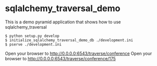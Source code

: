 sqlalchemy_traversal_demo
=========================

This is a demo pyramid application that shows how to use sqlalchemy_traversal


    $ python setup.py develop
    $ initialize_sqlalchemy_traversal_demo_db ./development.ini
    $ pserve ./development.ini

Open your browser to http://0.0.0.0:6543/traverse/conference
Open your browser to http://0.0.0.0:6543/traverse/conference/175
